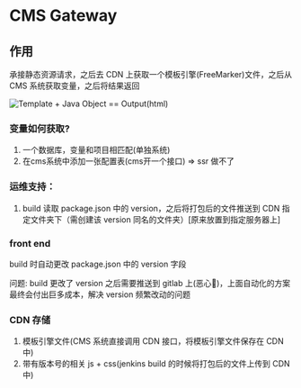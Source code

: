# CMS Gateway

## 作用

承接静态资源请求，之后去 CDN 上获取一个模板引擎(FreeMarker)文件，之后从 CMS 系统获取变量，之后将结果返回

![Template + Java Object == Output(html)](https://freemarker.apache.org/images/overview.png)

### 变量如何获取?

1. 一个数据库，变量和项目相匹配(单独系统)
2. 在cms系统中添加一张配置表(cms开一个接口) => ssr 做不了

### 运维支持：

1. build 读取 package.json 中的 version，之后将打包后的文件推送到 CDN 指定文件夹下（需创建该 version
   同名的文件夹）[原来放置到指定服务器上]

### front end

build 时自动更改 package.json 中的 version 字段

问题: build 更改了 version 之后需要推送到 gitlab 上(恶心🤮)，上面自动化的方案最终会付出巨多成本，解决 version 频繁改动的问题

### CDN 存储

1. 模板引擎文件(CMS 系统直接调用 CDN 接口，将模板引擎文件保存在 CDN 中)
2. 带有版本号的相关 js + css(jenkins build 的时候将打包后的文件上传到 CDN 中)
